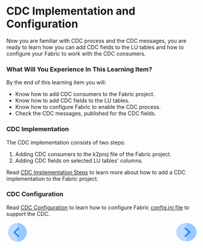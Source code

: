 # CDC Implementation and Configuration

Now you are familiar with CDC process and the CDC messages, you are ready to learn how you can add CDC fields to the LU tables and how to configure your Fabric to work with the CDC consumers.

### What Will You Experience In This Learning Item?

By the end of this learning item you will:

- Know how to add CDC consumers to the Fabric project.
- Know how to add CDC fields to the LU tables.
- Know how to configure Fabric to enable the CDC process.
- Check the CDC messages, published for the CDC fields.

### CDC Implementation

The CDC implementation consists of two steps:

1. Adding CDC consumers to the k2proj file of the Fabric project.
2. Adding CDC fields on selected LU tables' columns.

Read [CDC Implementation Steps](/articles/18_fabric_cdc/03_cdc_consumers_implementation.md) to learn more about how to add a CDC implementation to the Fabric project.

### CDC Configuration

Read [CDC Configuration](/articles/18_fabric_cdc/06_cdc_configuration.md) to learn how to configure Fabric [config.ini file](/articles/02_fabric_architecture/05_fabric_main_configuration_files.md#configini) to support the CDC.



[![Previous](/articles/images/Previous.png)](03_cdc_overview.md)[<img align="right" width="60" height="54" src="/articles/images/Next.png">](04_cdc_publication_flow.md)